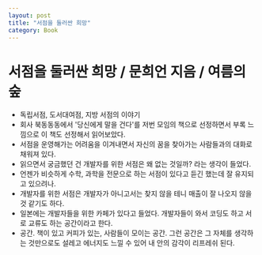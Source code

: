 ```yaml
---
layout: post
title: "서점을 둘러싼 희망"
category: Book
---
```


# 서점을 둘러싼 희망 / 문희언 지음 / 여름의숲

- 독립서점, 도서대여점, 지방 서점의 이야기
- 회사 북동동동에서 '당신에게 말을 건다'를 저번 모임의 책으로 선정하면서 부록 느낌으로 이 책도 선정해서 읽어보았다.
- 서점을 운영해가는 어려움을 이겨내면서 자신의 꿈을 찾아가는 사람들과의 대화로 채워져 있다. 
- 읽으면서 궁금했던 건 개발자를 위한 서점은 왜 없는 것일까? 라는 생각이 들었다.
- 언젠가 비슷하게 수학, 과학을 전문으로 하는 서점이 있다고 듣긴 했는데 잘 유지되고 있으려나.
- 개발자를 위한 서점은 개발자가 아니고서는 찾지 않을 테니 매출이 잘 나오지 않을 것 같기도 하다.
- 일본에는 개발자들을 위한 카페가 있다고 들었다. 개발자들이 와서 코딩도 하고 서로 교류도 하는 공간이라고 한다.
- 공간. 책이 있고 커피가 있는, 사람들이 모이는 공간. 그런 공간은 그 자체를 생각하는 것만으로도 설레고 에너지도 느낄 수 있어 내 안의 감각이 리프레쉬 된다.
